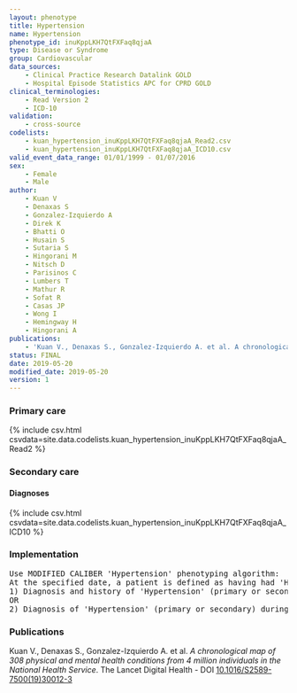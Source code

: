 ```yaml
---
layout: phenotype
title: Hypertension
name: Hypertension
phenotype_id: inuKppLKH7QtFXFaq8qjaA 
type: Disease or Syndrome
group: Cardiovascular
data_sources: 
    - Clinical Practice Research Datalink GOLD
    - Hospital Episode Statistics APC for CPRD GOLD
clinical_terminologies: 
    - Read Version 2
    - ICD-10
validation: 
    - cross-source
codelists: 
    - kuan_hypertension_inuKppLKH7QtFXFaq8qjaA_Read2.csv
    - kuan_hypertension_inuKppLKH7QtFXFaq8qjaA_ICD10.csv
valid_event_data_range: 01/01/1999 - 01/07/2016
sex: 
    - Female
    - Male
author: 
    - Kuan V
    - Denaxas S
    - Gonzalez-Izquierdo A
    - Direk K
    - Bhatti O
    - Husain S
    - Sutaria S
    - Hingorani M
    - Nitsch D
    - Parisinos C
    - Lumbers T
    - Mathur R
    - Sofat R
    - Casas JP
    - Wong I
    - Hemingway H
    - Hingorani A
publications: 
    - 'Kuan V., Denaxas S., Gonzalez-Izquierdo A. et al. A chronological map of 308 physical and mental health conditions from 4 million individuals in the National Health Service. The Lancet Digital Health - DOI: 10.1016/S2589-7500(19)30012-3' 
status: FINAL
date: 2019-05-20
modified_date: 2019-05-20
version: 1
---
```

### Primary care 
{% include csv.html csvdata=site.data.codelists.kuan_hypertension_inuKppLKH7QtFXFaq8qjaA_Read2 %}
### Secondary care 
#### Diagnoses 
{% include csv.html csvdata=site.data.codelists.kuan_hypertension_inuKppLKH7QtFXFaq8qjaA_ICD10 %}
### Implementation 
<pre>Use MODIFIED CALIBER 'Hypertension' phenotyping algorithm:
At the specified date, a patient is defined as having had 'Hypertension' IF they meet the criteria for any of the following on or before the specified date. The earliest date on which the individual meets any of the following criteria on or before the specified date is defined as the first event date:
1) Diagnosis and history of 'Hypertension' (primary or secondary) during a consultation in primary care: ht_gprd = 1 OR 3 OR 4
OR
2) Diagnosis of 'Hypertension' (primary or secondary) during a hospitalisation: ht_hes = 3 OR 4</pre> 
 
### Publications 
Kuan V., Denaxas S., Gonzalez-Izquierdo A. et al. _A chronological map of 308 physical and mental health conditions from 4 million individuals in the National Health Service_. The Lancet Digital Health - DOI <a href='https://www.thelancet.com/journals/landig/article/PIIS2589-7500(19)30012-3/fulltext'>10.1016/S2589-7500(19)30012-3</a>
